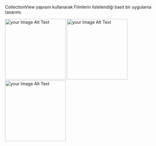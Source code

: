 CollectionView yapısını kullanarak Filmlerin listelendiği basit bir uygulama tasarımı.

<img src = "https://github.com/Muhammetsaman/Udemy-ios/assets/134100718/523ac1a5-94b2-4268-b166-bd0cf11477a7" alt="your Image Alt Text" width="200"/>
<img src = "https://github.com/Muhammetsaman/Udemy-ios/assets/134100718/ecc0be64-84dc-482e-b3a1-cf1c4061b61a" alt="your Image Alt Text" width="200"/>
<img src = "https://github.com/Muhammetsaman/Udemy-ios/assets/134100718/6b2b6263-523a-4458-845d-e8192e240aeb" alt="your Image Alt Text" width="200"/>
